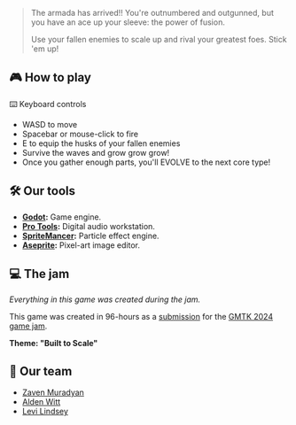 > The armada has arrived!! You're outnumbered and outgunned, but you have an ace up your sleeve: the power of fusion.
> 
> Use your fallen enemies to scale up and rival your greatest foes. Stick 'em up!

## 🎮 How to play

⌨️ Keyboard controls
-   WASD to move
-   Spacebar or mouse-click to fire
-   E to equip the husks of your fallen enemies
-   Survive the waves and grow grow grow!
-   Once you gather enough parts, you'll EVOLVE to the next core type!

## 🛠️ Our tools

-   **[Godot](https://godotengine.org/):** Game engine.
-   **[Pro Tools](https://www.avid.com/pro-tools):** Digital audio workstation.
-   **[SpriteMancer](https://codemanu.itch.io/spritemancer):** Particle effect engine.
-   **[Aseprite](https://www.aseprite.org/):** Pixel-art image editor.

## ‍💻 The jam

_Everything in this game was created during the jam._

This game was created in 96-hours as a [submission](https://github.com/voithos/ggj2024) for the [GMTK 2024 game jam](https://itch.io/jam/gmtk-2024).

**Theme: "Built to Scale"**

## 👋 Our team

-   [Zaven Muradyan](https://voithos.io/)
-   [Alden Witt](https://www.instagram.com/aldenwitty)
-   [Levi Lindsey](https://levi.dev)

